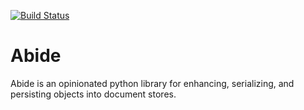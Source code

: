 [![Build Status](https://travis-ci.org/petersky/abide.svg?branch=master)](https://travis-ci.org/petersky/abide)

# Abide
Abide is an opinionated python library for enhancing, serializing, and
persisting objects into document stores.